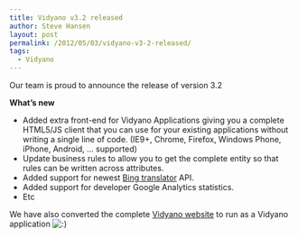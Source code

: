 ```yaml
---
title: Vidyano v3.2 released
author: Steve Hansen
layout: post
permalink: /2012/05/03/vidyano-v3-2-released/
tags:
  - Vidyano
---
```

Our team is proud to announce the release of version 3.2

**What&#8217;s new**

*   Added extra front-end for Vidyano Applications giving you a complete HTML5/JS client that you can use for your existing applications without writing a single line of code. (IE9+, Chrome, Firefox, Windows Phone, iPhone, Android, &#8230; supported)
*   Update business rules to allow you to get the complete entity so that rules can be written across attributes.
*   Added support for newest <a title="Microsoft Translator" href="http://www.microsofttranslator.com/dev/" target="_blank">Bing translator</a> API.
*   Added support for developer Google Analytics statistics.
*   Etc

We have also converted the complete [Vidyano website][1] to run as a Vidyano application <img src="http://i2.wp.com/xiu.shoeke.com/wp-includes/images/smilies/icon_smile.gif?w=625" alt=":)" class="wp-smiley" data-recalc-dims="1" /> 

 [1]: http://www.vidyano.com/ "Vidyano website"